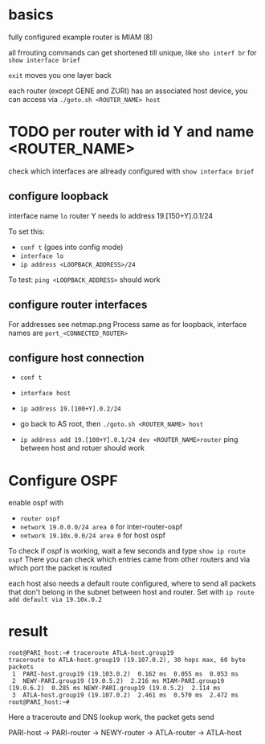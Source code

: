 # basics
fully configured example router is MIAM (8)

all frrouting commands can get shortened till unique, like `sho interf br` for `show interface brief` 

`exit` moves you one layer back

each router (except GENE and ZURI) has an associated host device, you can access via `./goto.sh <ROUTER_NAME> host`

# TODO per router with id Y and name <ROUTER_NAME>

check which interfaces are allready configured with `show interface brief`

## configure loopback

interface name `lo`
router Y needs lo address 19.[150+Y].0.1/24

To set this:
* `conf t` (goes into config mode)
* `interface lo`
* `ip address <LOOPBACK_ADDRESS>/24`

To test:
`ping <LOOPBACK_ADDRESS>` should work

## configure router interfaces

For addresses see netmap.png
Process same as for loopback, interface names are `port_<CONNECTED_ROUTER>`


## configure host connection

* `conf t`
* `interface host`
* `ip address 19.[100+Y].0.2/24`

* go back to AS root, then `./goto.sh <ROUTER_NAME> host`
* `ip address add 19.[100+Y].0.1/24 dev <ROUTER_NAME>router`
ping between host and rotuer should work



# Configure OSPF

enable ospf with
* `router ospf`
* `network 19.0.0.0/24 area 0` for inter-router-ospf
* `network 19.10x.0.0/24 area 0` for host ospf


To check if ospf is working, wait a few seconds and type `show ip route ospf`
There you can check which entries came from other routers and via which port the packet is routed

each host also needs a default route configured, where to send all packets that don't belong in the subnet between host and router.
Set with `ip route add default via 19.10x.0.2`


# result
``` console
root@PARI_host:~# traceroute ATLA-host.group19
traceroute to ATLA-host.group19 (19.107.0.2), 30 hops max, 60 byte packets
 1  PARI-host.group19 (19.103.0.2)  0.162 ms  0.055 ms  0.053 ms
 2  NEWY-PARI.group19 (19.0.5.2)  2.216 ms MIAM-PARI.group19 (19.0.6.2)  0.285 ms NEWY-PARI.group19 (19.0.5.2)  2.114 ms 
 3  ATLA-host.group19 (19.107.0.2)  2.461 ms  0.570 ms  2.472 ms
root@PARI_host:~#
```

Here a traceroute and DNS lookup work, the packet gets send

PARI-host -> PARI-router -> NEWY-router -> ATLA-router -> ATLA-host